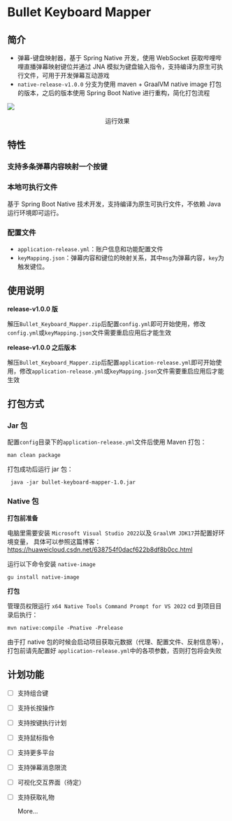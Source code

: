 # Bullet Keyboard Mapper

## 简介

+ 弹幕-键盘映射器，基于 Spring Native 开发，使用 WebSocket 获取哔哩哔哩直播弹幕映射键位并通过 JNA 模拟为键盘输入指令，支持编译为原生可执行文件，可用于开发弹幕互动游戏
+ `native-release-v1.0.0` 分支为使用 maven + GraalVM native image 打包的版本，之后的版本使用 Spring Boot Native 进行重构，简化打包流程

![](http://oss.jankinwu.com/img/Snipaste_2024-03-03_01-14-58.png)
<p style="text-align: center;">运行效果</p>

## 特性
### 支持多条弹幕内容映射一个按键

### 本地可执行文件
基于 Spring Boot Native 技术开发，支持编译为原生可执行文件，不依赖 Java 运行环境即可运行。

### 配置文件
+ `application-release.yml`：账户信息和功能配置文件
+ `keyMapping.json`：弹幕内容和键位的映射关系，其中`msg`为弹幕内容，`key`为触发键位。

## 使用说明
**release-v1.0.0 版**

解压`Bullet_Keyboard_Mapper.zip`后配置`config.yml`即可开始使用，修改`config.yml`或`keyMapping.json`文件需要重启应用后才能生效

**release-v1.0.0 之后版本**

解压`Bullet_Keyboard_Mapper.zip`后配置`application-release.yml`即可开始使用，修改`application-release.yml`或`keyMapping.json`文件需要重启应用后才能生效

## 打包方式

### Jar 包
配置`config`目录下的`application-release.yml`文件后使用 Maven 打包：

```shell
man clean package
```
打包成功后运行 jar 包：
``` shell
 java -jar bullet-keyboard-mapper-1.0.jar
```
### Native 包
**打包前准备**

电脑里需要安装 `Microsoft Visual Studio 2022`以及 `GraalVM JDK17`并配置好环境变量，
具体可以参照这篇博客：https://huaweicloud.csdn.net/638754f0dacf622b8df8b0cc.html

运行以下命令安装 `native-image`
```shell
gu install native-image
```

**打包**

管理员权限运行 `x64 Native Tools Command Prompt for VS 2022` cd 到项目目录后执行：

```shell
mvn native:compile -Pnative -Prelease
```
由于打 native 包的时候会启动项目获取元数据（代理、配置文件、反射信息等），打包前请先配置好 `application-release.yml`中的各项参数，否则打包将会失败

## 计划功能
- [ ] 支持组合键
- [ ] 支持长按操作
- [ ] 支持按键执行计划
- [ ] 支持鼠标指令
- [ ] 支持更多平台
- [ ] 支持弹幕消息限流
- [ ] 可视化交互界面（待定）
- [ ] 支持获取礼物
  
  More...
